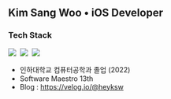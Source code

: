 ## Kim Sang Woo • iOS Developer
<h3>Tech Stack</h3>

<p>
 <img src="https://img.shields.io/badge/iOS-2E2E2E?style=flat-square&logo=apple&logoColor=white"/>&nbsp 
 <img src="https://img.shields.io/badge/Swift-FF4000?style=flat-square&logo=swift&logoColor=white"/>&nbsp 
 <img src="https://img.shields.io/badge/Python-3572A5?style=flat-square&logo=python&logoColor=white"/>&nbsp 
</p>
   
- 인하대학교 컴퓨터공학과 졸업 (2022)   
- Software Maestro 13th   
- Blog : https://velog.io/@heyksw
